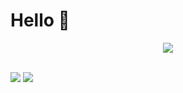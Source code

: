 # Hello 👋

<p align="center">
  <img src="https://github-readme-stats.vercel.app/api?username=4ly-a&show_icons=true&theme=tokyonight"/>
    <br/> <br/>
</p>
   <img src="https://github-readme-stats.vercel.app/api/top-langs/?username=4ly-a&layout=compact"/>
   <img src="https://github-readme-stats.vercel.app/api/wakatime?username=4lya"/>
